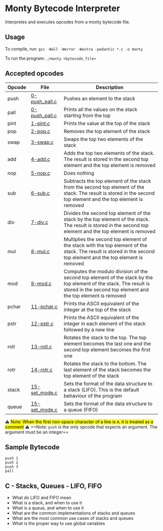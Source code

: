 # Monty Bytecode Interpreter
  Interpretes and executes opcodes from a monty bytecode file.

## Usage
   To compile, run:
   `gcc -Wall -Werror -Wextra -pedantic *.c -o monty`
   
   To run the program:
   `./monty <bytecode_file>`

## Accepted opcodes
   | Opcode | File                                                                        | Description                                              |
   | ------ | --------------------------------------------------------------------------- | -------------------------------------------------------- |
   | push   | [0-push_pall.c](https://github.com/awinabaab/monty/blob/main/0-push_pall.c) | Pushes an element to the stack                           |
   | pall   | [0-push_pall.c](https://github.com/awinabaab/monty/blob/main/0-push_pall.c) | Prints all the values on the stack starting from the top |
   | pint   | [1-pint.c](https://github.com/awinabaab/monty/blob/main/1-pint.c)           | Prints the value at the top of the stack                 |
   | pop    | [2-pop.c](https://github.com/awinabaab/monty/blob/main/2-pop.c)             | Removes the top element of the stack                     |
   | swap   | [3-swap.c](https://github.com/awinabaab/monty/blob/main/3-swap.c)           | Swaps the top two elements of the stack                  |
   | add    | [4-add.c](https://github.com/awinabaab/monty/blob/main/4-add.c)             | Adds the top two elements of the stack. The result is stored in the second top element and the top element is removed                   |
   | nop    | [5-nop.c](https://github.com/awinabaab/monty/blob/main/5-nop.c)             | Does nothing                                             |
   | sub    | [6-sub.c](https://github.com/awinabaab/monty/blob/main/6-sub.c)             | Subtracts the top element of the stack from the second top element of the stack. The result is stored in the second top element and the top element is removed                 |
   | div    | [7-div.c](https://github.com/awinabaab/monty/blob/main/7-div.c)             | Divides the second top element of the stack by the top element of the stack. The result is stored in the second top element and the top element is removed                 |
   | mul    | [8-mul.c](https://github.com/awinabaab/monty/blob/main/8-mul.c)             | Multiplies the second top element of the stack with the top element of the stack. The result is stored in the second top element and the top element is removed                 |
   | mod    | [9-mod.c](https://github.com/awinabaab/monty/blob/main/9-mod.c)             | Computes the modulo division of the second top element of the stack by the top element of the stack. The result is stored in the second top element and the top element is removed                 |
   | pchar  | [11-pchar.c](https://github.com/awinabaab/monty/blob/main/11-pchar.c)       | Prints the ASCII equivalent of the integer at the top of the stack |
   | pstr   | [12-pstr.c](https://github.com/awinabaab/monty/blob/main/12-pstr.c)         | Prints the ASCII equivalent of the integer in each element of the stack followed by a new line |
   | rotl   | [13-rotl.c](https://github.com/awinabaab/monty/blob/main/13-rotl.c)         | Rotates the stack to the top. The top element becomes the last one and the second top element becomes the first one |
   | rotr   | [14-rotr.c](https://github.com/awinabaab/monty/blob/main/14-rotr.c)         | Rotates the stack to the bottom. The last element of the stack becomes the top element of the stack |
   | stack  | [15-set_mode.c](https://github.com/awinabaab/monty/blob/main/15-set_mode.c) | Sets the format of the data structure to a stack (LIFO). This is the default behaviour of the program |
   | queue  | [15-set_mode.c](https://github.com/awinabaab/monty/blob/main/15-set_mode.c) | Sets the format of the data structure to a queue (FIFO) |

   :warning: <mark>Note: When the first non-space character of a line is `#`, it is treated as a comment</mark>
   :warning: ==Note: `push` is the only opcode that expects an argument. The argument must be an integer==

## Sample Bytecode
   ```
   push 1
   push 2
   push 3
   pall
   ```
   
## C - Stacks, Queues - LIFO, FIFO
   - What do LIFO and FIFO mean
   - What is a stack, and when to use it
   - What is a queue, and when to use it
   - What are the common implementations of stacks and queues
   - What are the most common use cases of stacks and queues
   - What is the proper way to use global variables
